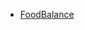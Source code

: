 
- [FoodBalance](https://github.com/yaswanthteja/HDFC/blob/main/StageA/FoodBalanceSheets_E_Africa_NOFLAG.csv)
